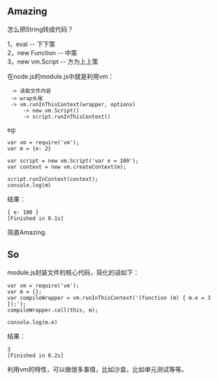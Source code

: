 **Amazing**
-

怎么把String转成代码？  

1，eval -- 下下策  
2，new Function -- 中策  
3，new vm.Script -- 方为上上策  

在node.js的module.js中就是利用vm：  

     -> 读取文件内容
     -> wrap头尾
     -> vm.runInThisContext(wrapper, options)
         -> new vm.Script() 
         -> script.runInThisContext()

eg:

    var vm = require('vm');
    var m = {e: 2}
    
    var script = new vm.Script('var e = 100');
    var context = new vm.createContext(m);
    
    script.runInContext(context);
    console.log(m)
    
结果：

    { e: 100 }
    [Finished in 0.1s]
    
简直Amazing.   

**So**
-

module.js封装文件的核心代码，简化的话如下：  

    var vm = require('vm');
    var m = {};
    var compileWrapper = vm.runInThisContext('(function (m) { m.e = 3 });');
    compileWrapper.call(this, m);
    
    console.log(m.e)
    
结果：

    3
    [Finished in 0.2s]
    
利用vm的特性，可以做很多事情，比如沙盒，比如单元测试等等。

